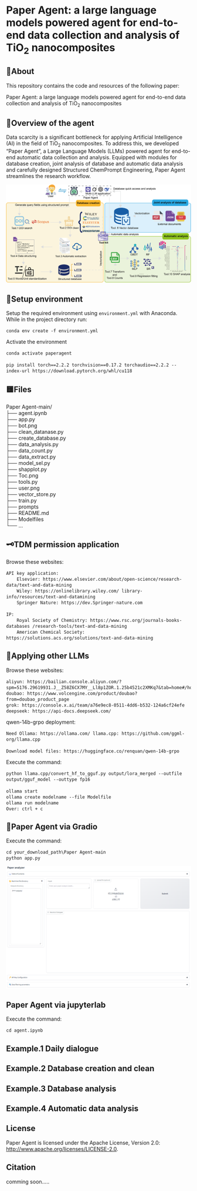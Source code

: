 # Paper Agent: a large language models powered agent for end-to-end data collection and analysis of TiO<sub>2</sub> nanocomposites
## 🙌About
This repository contains the code and resources of the following paper:

Paper Agent: a large language models powered agent for end-to-end data collection and analysis of TiO<sub>2</sub> nanocomposites

## 📕Overview of the agent
Data scarcity is a significant bottleneck for applying Artificial Intelligence (AI) in the field of TiO<sub>2</sub> nanocomposites. To address this, we developed “Paper Agent”, a Large Language Models (LLMs) powered agent for end-to-end automatic data collection and analysis. Equipped with modules for database creation, joint analysis of database and automatic data analysis and carefully designed Structured ChemPrompt Engineering, Paper Agent streamlines the research workflow.

<p align="center">
<img  src="ToC.png"> 
</p>

## 🔧Setup environment
Setup the required environment using `environment.yml` with Anaconda. While in the project directory run:

    conda env create -f environment.yml


Activate the environment

    conda activate paperagent
    
    pip install torch==2.2.2 torchvision==0.17.2 torchaudio==2.2.2 --index-url https://download.pytorch.org/whl/cu118

## 🟨Files

Paper Agent-main/  
├── agent.ipynb  
├── app.py   
├── bot.png     
├── clean_datanase.py  
├── create_database.py  
├── data_analysis.py    
├── data_count.py     
├── data_extract.py    
├── model_sel.py    
├── shapplot.py  
├── Toc.png  
├── tools.py    
├── user.png    
├── vector_store.py   
├── train.py    
├── prompts  
├── README.md   
├── Modelfiles   
└── ...              
## 🗝️TDM permission application

Browse these websites:

    API key application:
        Elsevier: https://www.elsevier.com/about/open-science/research-data/text-and-data-mining
        Wiley: https://onlinelibrary.wiley.com/ library-info/resources/text-and-datamining
        Springer Nature: https://dev.Springer-nature.com
    
    IP:
        Royal Society of Chemistry: https://www.rsc.org/journals-books-databases /research-tools/text-and-data-mining
        American Chemical Society: https://solutions.acs.org/solutions/text-and-data-mining

## 👋Applying other LLMs

Browse these websites:

    aliyun: https://bailian.console.aliyun.com/?spm=5176.29619931.J__Z58Z6CX7MY__Ll8p1ZOR.1.25b4521c2XMKq7&tab=home#/home
    doubao: https://www.volcengine.com/product/doubao?from=doubao_product_page  
    grok: https://console.x.ai/team/a76e9ec8-0511-4dd6-b532-124a6cf24efe    
    deepseek: https://api-docs.deepseek.com/    

qwen-14b-grpo deployment:

    Need Ollama: https://ollama.com/ llama.cpp: https://github.com/ggml-org/llama.cpp

    Download model files: https://huggingface.co/renquan/qwen-14b-grpo

Execute the command:

    python llama.cpp/convert_hf_to_gguf.py output/lora_merged --outfile output/gguf_model --outtype fp16

    ollama start
    ollama create modelname --file Modelfile
    ollama run modelname
    Over: ctrl + c

## 🚀Paper Agent via Gradio

Execute the command:

    cd your_download_path\Paper Agent-main
    python app.py

<p align="center">
<img  src="all.png"> 
</p>

## Paper Agent via jupyterlab

Execute the command:

    cd agent.ipynb


## Example.1 Daily dialogue

## Example.2 Database creation and clean

## Example.3 Database analysis

## Example.4 Automatic data analysis
    
## License
Paper Agent is licensed under the Apache License, Version 2.0: http://www.apache.org/licenses/LICENSE-2.0.

## Citation

comming soon.....